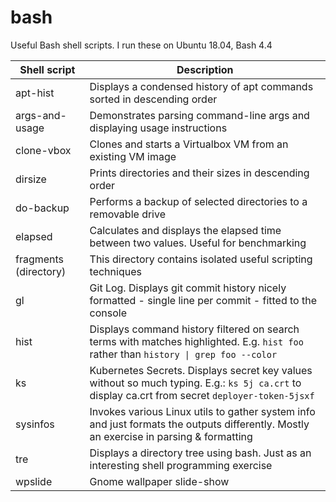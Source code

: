 # bash
Useful Bash shell scripts. I run these on Ubuntu 18.04, Bash 4.4

| Shell script | Description |
| --- | --- |
| apt-hist | Displays a condensed history of apt commands sorted in descending order |
| args-and-usage | Demonstrates parsing command-line args and displaying usage instructions |
| clone-vbox | Clones and starts a Virtualbox VM from an existing VM image |
| dirsize | Prints directories and their sizes in descending order |
| do-backup | Performs a backup of selected directories to a removable drive |
| elapsed | Calculates and displays the elapsed time between two values. Useful for benchmarking |
| fragments (directory) | This directory contains isolated useful scripting techniques |
| gl | Git Log. Displays git commit history nicely formatted - single line per commit - fitted to the console |
| hist | Displays command history filtered on search terms with matches highlighted. E.g. `hist foo` rather than `history \| grep foo --color` |
| ks | Kubernetes Secrets. Displays secret key values without so much typing. E.g.: `ks 5j ca.crt` to display ca.crt from secret `deployer-token-5jsxf` |
| sysinfos | Invokes various Linux utils to gather system info and just formats the outputs differently. Mostly an exercise in parsing & formatting |
| tre | Displays a directory tree using bash. Just as an interesting shell programming exercise |
| wpslide | Gnome wallpaper slide-show |

